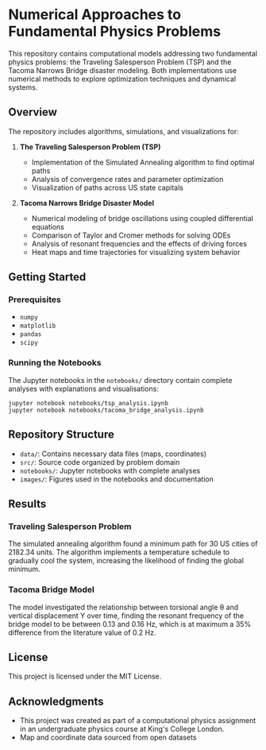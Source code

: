 # Numerical Approaches to Fundamental Physics Problems

This repository contains computational models addressing two fundamental physics problems: the Traveling Salesperson Problem (TSP) and the Tacoma Narrows Bridge disaster modeling. Both implementations use numerical methods to explore optimization techniques and dynamical systems.

## Overview

The repository includes algorithms, simulations, and visualizations for:

1. **The Traveling Salesperson Problem (TSP)**
   - Implementation of the Simulated Annealing algorithm to find optimal paths
   - Analysis of convergence rates and parameter optimization
   - Visualization of paths across US state capitals

2. **Tacoma Narrows Bridge Disaster Model**
   - Numerical modeling of bridge oscillations using coupled differential equations
   - Comparison of Taylor and Cromer methods for solving ODEs
   - Analysis of resonant frequencies and the effects of driving forces
   - Heat maps and time trajectories for visualizing system behavior

## Getting Started

### Prerequisites
- `numpy`
- `matplotlib`
- `pandas`
- `scipy`

### Running the Notebooks

The Jupyter notebooks in the `notebooks/` directory contain complete analyses with explanations and visualisations:

```
jupyter notebook notebooks/tsp_analysis.ipynb
jupyter notebook notebooks/tacoma_bridge_analysis.ipynb
```

## Repository Structure

- `data/`: Contains necessary data files (maps, coordinates)
- `src/`: Source code organized by problem domain
- `notebooks/`: Jupyter notebooks with complete analyses
- `images/`: Figures used in the notebooks and documentation

## Results

### Traveling Salesperson Problem

The simulated annealing algorithm found a minimum path for 30 US cities of 2182.34 units. The algorithm implements a temperature schedule to gradually cool the system, increasing the likelihood of finding the global minimum.

### Tacoma Bridge Model

The model investigated the relationship between torsional angle θ and vertical displacement Y over time, finding the resonant frequency of the bridge model to be between 0.13 and 0.16 Hz, which is at maximum a 35% difference from the literature value of 0.2 Hz.

## License

This project is licensed under the MIT License.

## Acknowledgments

- This project was created as part of a computational physics assignment in an undergraduate physics course at King's College London.
- Map and coordinate data sourced from open datasets
